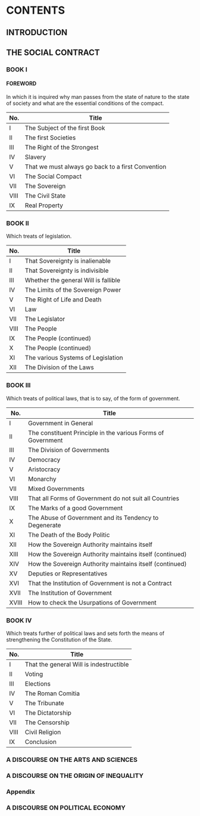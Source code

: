 # CONTENTS

## INTRODUCTION

## THE SOCIAL CONTRACT

### BOOK I

#### FOREWORD

In which it is inquired why man passes from the state of nature to the state of society and what are the essential conditions of the compact.

| No.  | Title                                             |
| ---- | ------------------------------------------------- |
| I    | The Subject of the first Book                     |
| II   | The first Societies                               |
| III  | The Right of the Strongest                        |
| IV   | Slavery                                           |
| V    | That we must always go back to a first Convention |
| VI   | The Social Compact                                |
| VII  | The Sovereign                                     |
| VIII | The Civil State                                   |
| IX   | Real Property                                     |

### BOOK II

Which treats of legislation.

| No.  | Title                                |
| ---- | ------------------------------------ |
| I    | That Sovereignty is inalienable      |
| II   | That Sovereignty is indivisible      |
| III  | Whether the general Will is fallible |
| IV   | The Limits of the Sovereign Power    |
| V    | The Right of Life and Death          |
| VI   | Law                                  |
| VII  | The Legislator                       |
| VIII | The People                           |
| IX   | The People (continued)               |
| X    | The People (continued)               |
| XI   | The various Systems of Legislation   |
| XII  | The Division of the Laws             |

### BOOK III

Which treats of political laws, that is to say, of the form of government.

| No.   | Title                                                        |
| ----- | ------------------------------------------------------------ |
| I     | Government in General                                        |
| II    | The constituent Principle in the various Forms of Government |
| III   | The Division of Governments                                  |
| IV    | Democracy                                                    |
| V     | Aristocracy                                                  |
| VI    | Monarchy                                                     |
| VII   | Mixed Governments                                            |
| VIII  | That all Forms of Government do not suit all Countries       |
| IX    | The Marks of a good Government                               |
| X     | The Abuse of Government and its Tendency to Degenerate       |
| XI    | The Death of the Body Politic                                |
| XII   | How the Sovereign Authority maintains itself                 |
| XIII  | How the Sovereign Authority maintains itself (continued)     |
| XIV   | How the Sovereign Authority maintains itself (continued)     |
| XV    | Deputies or Representatives                                  |
| XVI   | That the Institution of Government is not a Contract         |
| XVII  | The Institution of Government                                |
| XVIII | How to check the Usurpations of Government                   |

### BOOK IV

Which treats further of political laws and sets forth the means of strengthening the Constitution of the State.

| No.  | Title                                   |
| ---- | --------------------------------------- |
| I    | That the general Will is indestructible |
| II   | Voting                                  |
| III  | Elections                               |
| IV   | The Roman Comitia                       |
| V    | The Tribunate                           |
| VI   | The Dictatorship                        |
| VII  | The Censorship                          |
| VIII | Civil Religion                          |
| IX   | Conclusion                              |

### A DISCOURSE ON THE ARTS AND SCIENCES

### A DISCOURSE ON THE ORIGIN OF INEQUALITY

### Appendix

### A DISCOURSE ON POLITICAL ECONOMY
